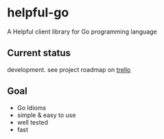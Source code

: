 # helpful-go

A Helpful client library for Go programming language

## Current status
development. see project roadmap on [trello][t]

[t]: https://trello.com/b/Y5GnHZIj/helpful-go

## Goal
- Go Idioms
- simple & easy to use
- well tested
- fast